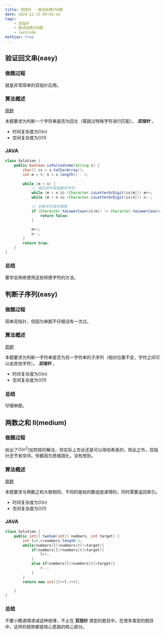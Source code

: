 ```yaml
---
title: 双指针 --面试经典150题
date: 2024-12-15 09:03:14
tags:
    - 双指针
    - 面试经典150题
    - leetcode
mathjax: true
---
```


## 验证回文串(easy)
### 做题过程
就是非常简单的双指针应用。

### 算法概述
[原题](https://leetcode.cn/problems/valid-palindrome/description/?envType=study-plan-v2&envId=top-interview-150)

本题要求为判断一个字符串是否为回文（需跳过特殊字符进行匹配）。 ***双指针*** 。
- 时间复杂度为O(n)
- 空间复杂度为O(1)

### JAVA
```java
class Solution {
    public boolean isPalindrome(String s) {
        char[] cs = s.toCharArray(); 
        int m = 0, n = s.length() - 1;
        
        while (m < n) {
            // 跳过非字母或数字字符
            while (m < n && !Character.isLetterOrDigit(cs[m])) m++;
            while (m < n && !Character.isLetterOrDigit(cs[n])) n--;
            
            // 判断字符是否相等
            if (Character.toLowerCase(cs[m]) != Character.toLowerCase(cs[n])) {
                return false;
            }
            
            m++;
            n--;
        }
        return true;
    }
}
```

### 总结
要学会熟练使用这些转换字符的方法。


## 判断子序列(easy)
### 做题过程
简单双指针，但因为审题不仔细没有一次过。

### 算法概述
[原题](https://leetcode.cn/problems/is-subsequence/description/?envType=study-plan-v2&envId=top-interview-150)

本题要求为判断一字符串是否为另一字符串的子序列（相对位置不变，字符之间可以由其他字符）。 ***双指针*** 。
- 时间复杂度为O(n)
- 空间复杂度为O(1)

### 总结
仔细审题。


## 两数之和 II(medium)
### 做题过程
给出了$O(n^2)$加剪枝的解法，但实际上完全还是可以用哈希表的，除此之外，双指针还节省空间，但都因为思维固化，没有想到。

### 算法概述
[原题](https://leetcode.cn/problems/two-sum-ii-input-array-is-sorted/description/?envType=study-plan-v2&envId=top-interview-150)

本题要求与两数之和大致相同，不同的是给的数组是递增的，同时需要返回索引。
- 时间复杂度为O(n)
- 空间复杂度为O(1)

### JAVA
```java
class Solution {
    public int[] twoSum(int[] numbers, int target) {
        int l=0,r=numbers.length-1;
        while(numbers[l]+numbers[r]!=target){
            if(numbers[l]+numbers[r]<target){
                l++;
            }
            else if(numbers[l]+numbers[r]>target){
                r--;
            }
        }
        return new int[]{++l,++r};

    }
}
```

### 总结
不要小瞧递增递减这种规律，不止在 **双指针** 类型的题目中，在很多类型的题目中，这样的趋势都是核心思路的核心部分。